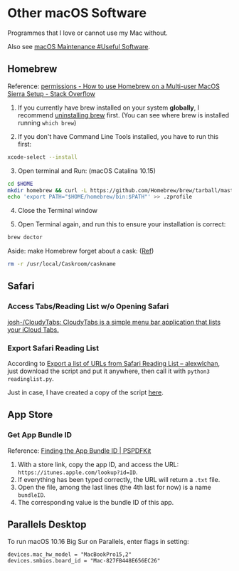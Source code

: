 # Other macOS Software

Programmes that I love or cannot use my Mac without. 

Also see [macOS Maintenance \#Useful Software](../system-maintenance/macos.md#useful-software).

## Homebrew

Reference: [permissions - How to use Homebrew on a Multi-user MacOS Sierra Setup - Stack Overflow](https://stackoverflow.com/a/59691631)

1. If you currently have brew installed on your system **globally**, I recommend [uninstalling brew](https://github.com/homebrew/install#uninstall-homebrew) first. (You can see where brew is installed running `which brew`)

2. If you don't have Command Line Tools installed, you have to run this first:

```sh
xcode-select --install
```

3. Open terminal and Run: (macOS Catalina 10.15)

```sh
cd $HOME
mkdir homebrew && curl -L https://github.com/Homebrew/brew/tarball/master | tar xz --strip 1 -C homebrew
echo 'export PATH="$HOME/homebrew/bin:$PATH"' >> .zprofile
```

4. Close the Terminal window

5. Open Terminal again, and run this to ensure your installation is correct:

```sh
brew doctor
```

Aside: make Homebrew forget about a cask: ([Ref](https://apple.stackexchange.com/questions/340116/unlink-app-from-brew-cask/341443#341443))

```sh
rm -r /usr/local/Caskroom/caskname
```


## Safari

### Access Tabs/Reading List w/o Opening Safari

[josh-/CloudyTabs: CloudyTabs is a simple menu bar application that lists your iCloud Tabs.](https://github.com/josh-/CloudyTabs)

### Export Safari Reading List

According to [Export a list of URLs from Safari Reading List – alexwlchan](https://alexwlchan.net/2015/11/export-urls-from-safari-reading-list/), just download the script and put it anywhere, then call it with `python3 readinglist.py`.

Just in case, I have created a copy of the script [here](https://gist.github.com/loikein/d9ebc90e65839c81088ec65caca3ebbe).

## App Store

### Get App Bundle ID

Reference: [Finding the App Bundle ID \| PSPDFKit](https://pspdfkit.com/guides/ios/current/faq/finding-the-app-bundle-id/)

1. With a store link, copy the app ID, and access the URL: `https://itunes.apple.com/lookup?id=ID`.
1. If everything has been typed correctly, the URL will return a `.txt` file.
1. Open the file, among the last lines (the 4th last for now) is a name `bundleID`.
1. The corresponding value is the bundle ID of this app.

## Parallels Desktop

To run macOS 10.16 Big Sur on Parallels, enter flags in setting:

```text
devices.mac_hw_model = "MacBookPro15,2"
devices.smbios.board_id = "Mac-827FB448E656EC26"
```
